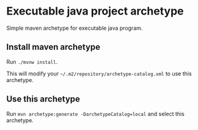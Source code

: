 # Executable java project archetype

Simple maven archetype for executable java program.

## Install maven archetype

Run `./mvnw install`.

This will modify your `~/.m2/repository/archetype-catalog.xml` to use this archetype.

## Use this archetype

Run `mvn archetype:generate -DarchetypeCatalog=local` and select this archetype.
